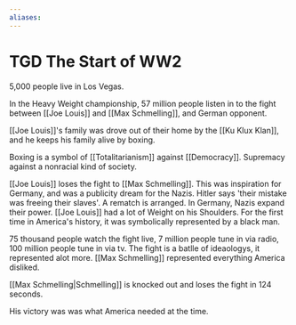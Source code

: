 ```yaml
---
aliases: 
---
```

# TGD The Start of WW2
5,000 people live in Los Vegas.

In the Heavy Weight championship, 57 million people listen in to the fight between [[Joe Louis]] and [[Max Schmelling]], and German opponent.

[[Joe Louis]]'s family was drove out of their home by the [[Ku Klux Klan]], and he keeps his family alive by boxing. 

Boxing is a symbol of [[Totalitarianism]] against [[Democracy]]. Supremacy against a nonracial kind of society.

[[Joe Louis]] loses the fight to [[Max Schmelling]]. This was inspiration for Germany, and was a publicity dream for the Nazis. Hitler says 'their mistake was freeing their slaves'. A rematch is arranged. In Germany, Nazis expand their power. [[Joe Louis]] had a lot of Weight on his Shoulders. For the first time in America's history, it was symbolically represented by a black man.

75 thousand people watch the fight live, 7 million people tune in via radio, 100 million people tune in via tv. The fight is a batlle of ideaologys, it represented alot more. [[Max Schmelling]] represented everything America disliked.

[[Max Schmelling|Schmelling]] is knocked out and loses the fight in 124 seconds.

His victory was was what America needed at the time.